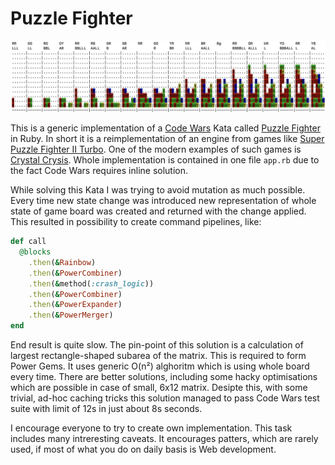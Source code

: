 # Puzzle Fighter
![GitHub Logo](/puzzle_demo.png)

This is a generic implementation of a
[Code Wars](https://codewars.com)
Kata called
[Puzzle Fighter](https://www.codewars.com/kata/puzzle-fighter/ruby)
in Ruby. In short it is a reimplementation of an engine from games like
[Super Puzzle Fighter II Turbo](https://en.wikipedia.org/wiki/Super_Puzzle_Fighter_II_Turbo).
One of the modern examples of such games is
[Crystal Crysis](https://www.metacritic.com/game/switch/crystal-crisis).
Whole implementation is contained in one file `app.rb` due to the fact Code
Wars requires inline solution.

While solving this Kata I was trying to avoid mutation as much possible. Every
time new state change was introduced new representation of whole state of
game board was created and returned with the change applied. This resulted in
possibility to create command pipelines, like:

```ruby
def call
  @blocks
    .then(&Rainbow)
    .then(&PowerCombiner)
    .then(&method(:crash_logic))
    .then(&PowerCombiner)
    .then(&PowerExpander)
    .then(&PowerMerger)
end
```

End result is quite slow. The pin-point of this solution is a calculation
of largest rectangle-shaped subarea of the matrix. This is required to form
Power Gems. It uses generic O(n²) alghoritm which is using whole board every
time. There are better solutions, including some hacky optimisations which are
possible in case of small, 6x12 matrix. Desipte this, with some trivial, ad-hoc
caching tricks this solution managed to pass Code Wars test suite with limit of
12s in just about 8s seconds.

I encourage everyone to try to create own implementation. This task includes
many intreresting caveats. It encourages patters, which are rarely used, if
most of what you do on daily basis is Web development.
